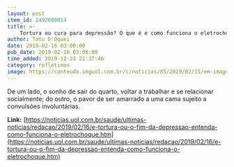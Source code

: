 ```yaml
---
layout: post
item_id: 2492088014
title: >-
    Tortura ou cura para depressão? O que é e como funciona o eletrochoque
author: Tatu D'Oquei
date: 2019-02-16 03:00:00
pub_date: 2019-02-16 03:00:00
time_added: 2019-12-23 21:37:46
category: refletimos
image: https://conteudo.imguol.com.br/c/noticias/85/2019/02/15/em-imagem-de-arquivo-enfermeiros-atendem-um-paciente-que-recebe-tratamento-com-eletrodo-em-hospital-psiquiatrico-1550254434516_v2_750x421.jpg
---
```


De um lado, o sonho de sair do quarto, voltar a trabalhar e se relacionar socialmente; do outro, o pavor de ser amarrado a uma cama sujeito a convulsões involuntárias.

**Link:** [https://noticias.uol.com.br/saude/ultimas-noticias/redacao/2019/02/16/e-tortura-ou-o-fim-da-depressao-entenda-como-funciona-o-eletrochoque.htm](https://noticias.uol.com.br/saude/ultimas-noticias/redacao/2019/02/16/e-tortura-ou-o-fim-da-depressao-entenda-como-funciona-o-eletrochoque.htm)

